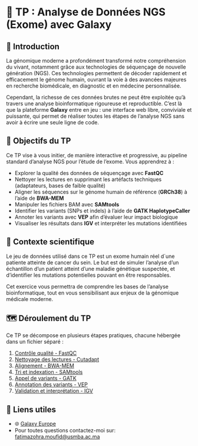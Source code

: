 # 🧬 TP : Analyse de Données NGS (Exome) avec Galaxy

## 🌟 Introduction

La génomique moderne a profondément transformé notre compréhension du vivant, notamment grâce aux technologies de séquençage de nouvelle génération (NGS). Ces technologies permettent de décoder rapidement et efficacement le génome humain, ouvrant la voie à des avancées majeures en recherche biomédicale, en diagnostic et en médecine personnalisée.

Cependant, la richesse de ces données brutes ne peut être exploitée qu’à travers une analyse bioinformatique rigoureuse et reproductible. C’est là que la plateforme **Galaxy** entre en jeu : une interface web libre, conviviale et puissante, qui permet de réaliser toutes les étapes de l’analyse NGS sans avoir à écrire une seule ligne de code.

## 🎯 Objectifs du TP

Ce TP vise à vous initier, de manière interactive et progressive, au pipeline standard d’analyse NGS pour l’étude de l’exome. Vous apprendrez à :

- Explorer la qualité des données de séquençage avec **FastQC**
- Nettoyer les lectures en supprimant les artéfacts techniques (adaptateurs, bases de faible qualité)
- Aligner les séquences sur le génome humain de référence (**GRCh38**) à l’aide de **BWA-MEM**
- Manipuler les fichiers BAM avec **SAMtools**
- Identifier les variants (SNPs et indels) à l’aide de **GATK HaplotypeCaller**
- Annoter les variants avec **VEP** afin d’évaluer leur impact biologique
- Visualiser les résultats dans **IGV** et interpréter les mutations identifiées

## 🧪 Contexte scientifique

Le jeu de données utilisé dans ce TP est un exome humain réel d´une patiente atteinte de cancer du sein. Le but est de simuler l’analyse d’un échantillon d’un patient atteint d’une maladie génétique suspectée, et d’identifier les mutations potentielles pouvant en être responsables.

Cet exercice vous permettra de comprendre les bases de l’analyse bioinformatique, tout en vous sensibilisant aux enjeux de la génomique médicale moderne.

## 🗺️ Déroulement du TP

Ce TP se décompose en plusieurs étapes pratiques, chacune hébergée dans un fichier séparé :

1. [Contrôle qualité - FastQC](./tuto-fastqc.md)
2. [Nettoyage des lectures - Cutadapt](./tuto-cutadapt.md)
3. [Alignement - BWA-MEM](./tuto-bwa.md)
4. [Tri et indexation - SAMtools](./tuto-samtools.md)
5. [Appel de variants - GATK](./tuto-gatk.md)
6. [Annotation des variants - VEP](./tuto-vep.md)
7. [Validation et interprétation - IGV](./validation.md)

## 🔗 Liens utiles

- 🌐 [Galaxy Europe](https://usegalaxy.eu)
- Pour toutes questions contactez-moi sur: fatimazohra.moufid@usmba.ac.ma
